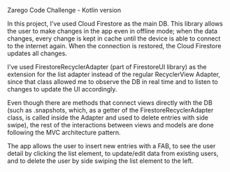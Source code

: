 Zarego Code Challenge - Kotlin version

In this project, I've used Cloud Firestore as the main DB. This library allows the user to make changes in the app even in offline mode; when the data changes, every change is kept in cache until the device is able to connect to the internet again. When the connection is restored, the Cloud Firestore updates all changes.

I've used FirestoreRecyclerAdapter (part of FirestoreUI library) as the extension for the list adapter instead of the regular RecyclerView Adapter, since that class allowed me to observe the DB in real time and to listen to changes to update the UI accordingly.

Even though there are methods that connect views directly with the DB (such as .snapshots, which, as a getter of the FirestoreRecyclerAdapter class, is called inside the Adapter and used to delete entries with side swipe), the rest of the interactions between views and models are done following the MVC architecture pattern.

The app allows the user to insert new entries with a FAB, to see the user detail by clicking the list element, to update/edit data from existing users, and to delete the user by side swiping the list element to the left.
